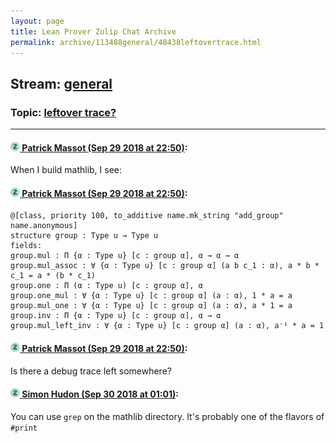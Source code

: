```yaml
---
layout: page
title: Lean Prover Zulip Chat Archive 
permalink: archive/113488general/48438leftovertrace.html
---
```


## Stream: [general](index.html)
### Topic: [leftover trace?](48438leftovertrace.html)

---

#### [![Click to go to Zulip](../../assets/img/zulip2.png) Patrick Massot (Sep 29 2018 at 22:50)](https://leanprover.zulipchat.com/#narrow/stream/113488-general/topic/leftover%20trace%3F/near/134895750):
When I build mathlib, I see:

#### [![Click to go to Zulip](../../assets/img/zulip2.png) Patrick Massot (Sep 29 2018 at 22:50)](https://leanprover.zulipchat.com/#narrow/stream/113488-general/topic/leftover%20trace%3F/near/134895751):
```
@[class, priority 100, to_additive name.mk_string "add_group" name.anonymous]
structure group : Type u → Type u
fields:
group.mul : Π {α : Type u} [c : group α], α → α → α
group.mul_assoc : ∀ {α : Type u} [c : group α] (a b c_1 : α), a * b * c_1 = a * (b * c_1)
group.one : Π (α : Type u) [c : group α], α
group.one_mul : ∀ {α : Type u} [c : group α] (a : α), 1 * a = a
group.mul_one : ∀ {α : Type u} [c : group α] (a : α), a * 1 = a
group.inv : Π {α : Type u} [c : group α], α → α
group.mul_left_inv : ∀ {α : Type u} [c : group α] (a : α), a⁻¹ * a = 1
```

#### [![Click to go to Zulip](../../assets/img/zulip2.png) Patrick Massot (Sep 29 2018 at 22:50)](https://leanprover.zulipchat.com/#narrow/stream/113488-general/topic/leftover%20trace%3F/near/134895753):
Is there a debug trace left somewhere?

#### [![Click to go to Zulip](../../assets/img/zulip2.png) Simon Hudon (Sep 30 2018 at 01:01)](https://leanprover.zulipchat.com/#narrow/stream/113488-general/topic/leftover%20trace%3F/near/134899203):
You can use `grep` on the mathlib directory. It's probably one of the flavors of `#print`

